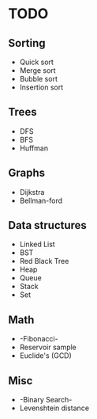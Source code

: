 # TODO

## Sorting
* Quick sort
* Merge sort
* Bubble sort
* Insertion sort

## Trees
* DFS
* BFS
* Huffman

## Graphs
* Dijkstra
* Bellman-ford

## Data structures
* Linked List
* BST
* Red Black Tree
* Heap
* Queue
* Stack
* Set

## Math
* -Fibonacci-
* Reservoir sample
* Euclide's (GCD)

## Misc
* -Binary Search-
* Levenshtein distance